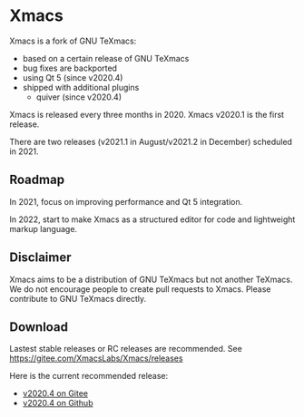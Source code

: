 # Xmacs
Xmacs is a fork of GNU TeXmacs:
+ based on a certain release of GNU TeXmacs
+ bug fixes are backported
+ using Qt 5 (since v2020.4)
+ shipped with additional plugins
  - quiver (since v2020.4)

Xmacs is released every three months in 2020. Xmacs v2020.1 is the first release.

There are two releases (v2021.1 in August/v2021.2 in December) scheduled in 2021.

## Roadmap
In 2021, focus on improving performance and Qt 5 integration.

In 2022, start to make Xmacs as a structured editor for code and lightweight markup language.

## Disclaimer
Xmacs aims to be a distribution of GNU TeXmacs but not another TeXmacs. We do not encourage people to create pull requests to Xmacs. Please contribute to GNU TeXmacs directly.

## Download
Lastest stable releases or RC releases are recommended. See https://gitee.com/XmacsLabs/Xmacs/releases

Here is the current recommended release:
+ [v2020.4 on Gitee](https://gitee.com/XmacsLabs/Xmacs/releases/v2020.4)
+ [v2020.4 on Github](https://github.com/XmacsLabs/Xmacs/releases/tag/v2020.4)

